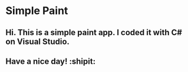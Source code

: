 # Simple Paint
## Hi. This is a simple paint app. I coded it with **C#** on **Visual Studio**.
## Have a nice day! :shipit:
